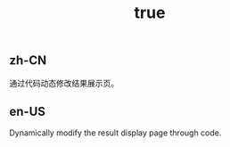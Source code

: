 ﻿---
order: 9
title:
  zh-CN: 修改结果
  en-US: Change the Result
---

## zh-CN

通过代码动态修改结果展示页。

## en-US

Dynamically modify the result display page through code.
